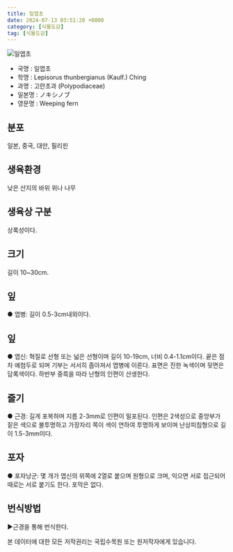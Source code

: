 ```yaml
---
title: 일엽초
date: 2024-07-13 03:51:28 +0800
category: [식물도감]
tag: [식물도감]
---
```




![일엽초](/fileUpload/plants/basic/Dennstaedtiaceae/Lepisorus/4264/1_th2.JPG)
- 국명 : 일엽초
- 학명 : Lepisorus thunbergianus (Kaulf.) Ching
- 과명 : 고란초과 (Polypodiaceae)
- 일본명 : ノキシノブ
- 영문명 : Weeping fern


## 분포
일본, 중국, 대만, 필리핀
## 생육환경
낮은 산지의 바위 위나 나무 
## 생육상 구분
상록성이다. 
## 크기
길이 10~30cm.
## 잎
● 엽병: 길이 0.5-3cm내외이다. 
## 잎
● 엽신: 혁질로 선형 또는 넓은 선형이며 길이 10-19cm, 너비 0.4-1.1cm이다. 끝은 점차 예첨두로 되며 기부는 서서히 좁아져서 엽병에 이른다. 표면은 진한 녹색이며 뒷면은 담록색이다. 하반부 중륵을 따라 난형의 인편이 산생한다. 
## 줄기
● 근경: 길게 포복하며 지름 2-3mm로 인편이 밀포된다. 인편은 2색성으로 중앙부가 짙은 색으로 불투명하고 가장자리 쪽이 색이 연하여 투명하게 보이며 난상피침형으로 길이 1.5-3mm이다. 
## 포자
● 포자낭군: 몇 개가 엽신의 위쪽에 2열로 붙으며 원형으로 크며, 익으면 서로 접근되어 때로는 서로 붙기도 한다. 포막은 없다. 
## 번식방법
▶근경을 통해 번식한다.






본 데이터에 대한 모든 저작권리는 국립수목원 또는 원저작자에게 있습니다.
